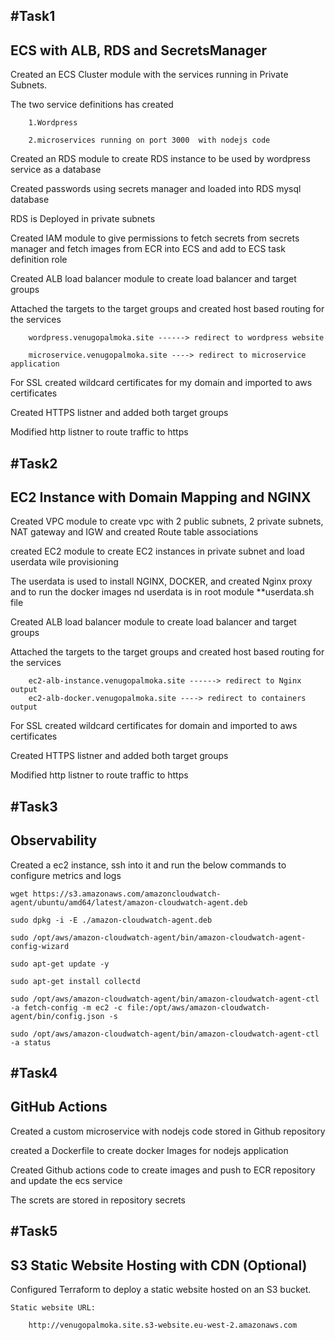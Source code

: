 #Task1
------------------------------------
ECS with ALB, RDS and SecretsManager
------------------------------------

Created an ECS Cluster module with the services running in Private Subnets.

The two service definitions has created

        1.Wordpress
        
        2.microservices running on port 3000  with nodejs code
        
Created an RDS module to create RDS instance to be used by wordpress service as a database

Created passwords using secrets manager and loaded into RDS mysql database

RDS is Deployed in private subnets

Created IAM module to give permissions to fetch secrets from secrets manager and fetch images from ECR into ECS and add to ECS  task definition role

Created ALB load balancer module to create load balancer and target groups 

Attached the targets to the target groups and created host based routing for the services

        wordpress.venugopalmoka.site ------> redirect to wordpress website
        
        microservice.venugopalmoka.site ----> redirect to microservice application 
        
For SSL created wildcard certificates for my domain and imported to aws certificates 

Created HTTPS listner and added both target groups

Modified http listner to route traffic to https



#Task2
------------------------------------
EC2 Instance with Domain Mapping and NGINX
------------------------------------

Created VPC module to create vpc with 2 public subnets, 2 private subnets, NAT gateway and IGW and created Route table associations

created EC2 module to create EC2 instances in private subnet and load userdata wile provisioning 

The userdata is used to install NGINX, DOCKER, and created Nginx proxy and to run the docker images nd userdata is in root module **userdata.sh  file

Created ALB load balancer module to create load balancer and target groups 

Attached the targets to the target groups and created host based routing for the services

        ec2-alb-instance.venugopalmoka.site ------> redirect to Nginx output
        ec2-alb-docker.venugopalmoka.site ----> redirect to containers output

For SSL created wildcard certificates for  domain and imported to aws certificates 

Created HTTPS listner and added both target groups

Modified http listner to route traffic to https


#Task3
------------------------------------
Observability
-----------------------------------

Created a ec2 instance, ssh into it and run the below commands to configure metrics and logs 

    wget https://s3.amazonaws.com/amazoncloudwatch-agent/ubuntu/amd64/latest/amazon-cloudwatch-agent.deb

    sudo dpkg -i -E ./amazon-cloudwatch-agent.deb

    sudo /opt/aws/amazon-cloudwatch-agent/bin/amazon-cloudwatch-agent-config-wizard

    sudo apt-get update -y

    sudo apt-get install collectd

    sudo /opt/aws/amazon-cloudwatch-agent/bin/amazon-cloudwatch-agent-ctl -a fetch-config -m ec2 -c file:/opt/aws/amazon-cloudwatch-agent/bin/config.json -s

    sudo /opt/aws/amazon-cloudwatch-agent/bin/amazon-cloudwatch-agent-ctl -a status


#Task4
------------------------------------
GitHub Actions
-----------------------------------

Created a custom microservice with nodejs code stored in Github repository

created a Dockerfile to create docker Images for nodejs application

Created Github actions code to create images and push to ECR repository and update the ecs service

The screts are stored in repository secrets


#Task5
------------------------------------
S3 Static Website Hosting with CDN (Optional)
-----------------------------------

Configured Terraform to deploy a static website hosted on an S3 bucket.

    Static website URL:

        http://venugopalmoka.site.s3-website.eu-west-2.amazonaws.com


